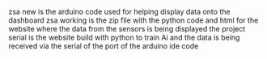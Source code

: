 zsa new is the arduino code used for helping display data onto the dashboard 
zsa working is the zip file with the python code and html for the website where the data from the sensors is being displayed
the project serial is the website build with python to train Ai and the data is being received via the serial of the port of the arduino ide code
